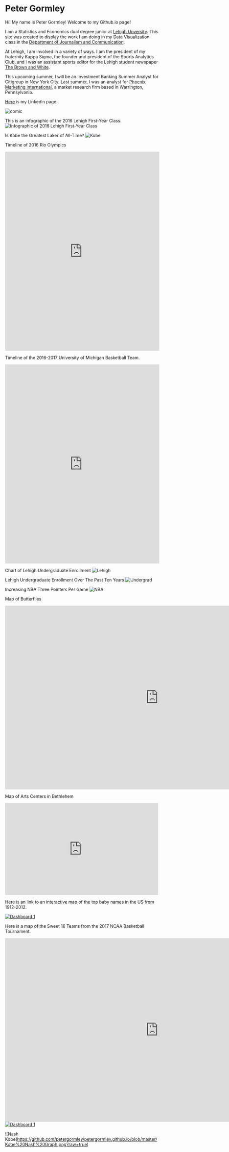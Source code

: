 # Peter Gormley

Hi! My name is Peter Gormley! Welcome to my Github.io page!

I am a Statistics and Economics dual degree junior at [Lehigh Unversity](http://www1.lehigh.edu/). This site was created to display the work I am doing in my Data Visualization class in the [Department of Journalism and Communication](https://journalism.cas2.lehigh.edu/).

At Lehigh, I am involved in a variety of ways. I am the president of my fraternity Kappa Sigma, the founder and president of the Sports Analytics Club, and I was an assistant sports editor for the Lehigh student newspaper [The Brown and White](http://thebrownandwhite.com/).

This upcoming summer, I will be an Investment Banking Summer Analyst for Citigroup in New York City. Last summer, I was an analyst for [Phoenix Marketing International](http://phoenixmi.com/), a market research firm based in Warrington, Pennsylvania. 

[Here](https://www.linkedin.com/in/peter-gormley-ba248210b) is my LinkedIn page.

![comic](https://github.com/petergormley/petergormley.github.io/blob/master/Screen%20Shot%202017-04-26%20at%203.36.09%20PM.png?raw=true)

This is an infographic of the 2016 Lehigh First-Year Class.
![Infographic of 2016 Lehigh First-Year Class](https://github.com/petergormley/petergormley.github.io/blob/master/2016LehighMajors.png?raw=true)

Is Kobe the Greatest Laker of All-Time?
![Kobe](https://github.com/petergormley/petergormley.github.io/blob/master/Is%20Kobe%20the%20Greatest%20Laker%20of%20All%20Time-%20(1).png?raw=true)

Timeline of 2016 Rio Olympics
<iframe src='https://cdn.knightlab.com/libs/timeline3/latest/embed/index.html?source=1pX2KXlPFB6nQvSXqAA81E5IOJ28Z-pKszQHXnzGS7fk&font=Default&lang=en&initial_zoom=2&height=650' width='100%' height='650' webkitallowfullscreen mozallowfullscreen allowfullscreen frameborder='0'></iframe>

Timeline of the 2016-2017 University of Michigan Basketball Team.
<iframe src='https://cdn.knightlab.com/libs/timeline3/latest/embed/index.html?source=1VFLpZYCa7MbOQK3RBPq4ESaMAlLT_nUuQVOf_rqyRck&font=Default&lang=en&initial_zoom=2&height=650' width='100%' height='650' webkitallowfullscreen mozallowfullscreen allowfullscreen frameborder='0'></iframe>

Chart of Lehigh Undergraduate Enrollment
![Lehigh](https://github.com/petergormley/petergormley.github.io/blob/master/Which_Colleges_Are_Lehigh_Students_Enrolled_In-_2016_Undergraduate_Enrollment_chartbuilder.png?raw=true)


Lehigh Undergraduate Enrollment Over The Past Ten Years
![Undergrad](https://github.com/petergormley/petergormley.github.io/blob/master/Lehigh_Undergraduate_Enrollment_Over_The_Past_Ten_Years_Arts_&_Sciences_Business_Engineering_chartbuilder.png?raw=true)

Increasing NBA Three Pointers Per Game
![NBA](https://github.com/petergormley/petergormley.github.io/blob/master/Increasing_NBA_Three_Pointers_Made_Each_Year_Three_Pointers_Made_chartbuilder.png?raw=true)

Map of Butterflies
<iframe width="1000" height="600" scrolling="no" frameborder="no" src="https://fusiontables.google.com/embedviz?q=select+col12+from+1gPu6xTGn1xE4p35BRKE7-OjSaMOXN1UFIyUSipzv&amp;viz=MAP&amp;h=false&amp;lat=10.902224578468408&amp;lng=-85.43183000000005&amp;t=1&amp;z=11&amp;l=col12&amp;y=2&amp;tmplt=2&amp;hml=TWO_COL_LAT_LNG"></iframe>

Map of Arts Centers in Bethlehem
<iframe width="500" height="300" scrolling="no" frameborder="no" src="https://fusiontables.google.com/embedviz?q=select+col0+from+1WLVG8itVifiwJ06DIsj-u1_3deG9zmtS1qmfv7zo&amp;viz=MAP&amp;h=false&amp;lat=40.61099010376342&amp;lng=-75.37297903518066&amp;t=1&amp;z=16&amp;l=col0&amp;y=2&amp;tmplt=2&amp;hml=ONE_COL_LAT_LNG"></iframe>

Here is an link to an interactive map of the top baby names in the US from 1912-2012.
<md>
<div class='tableauPlaceholder' id='viz1492626837280' style='position: relative'><noscript><a href='#'><img alt='Dashboard 1 ' src='https:&#47;&#47;public.tableau.com&#47;static&#47;images&#47;Ba&#47;BabyNameTrendsintheUS1910-2012_1&#47;Dashboard1&#47;1_rss.png' style='border: none' /></a></noscript><object class='tableauViz'  style='display:none;'><param name='host_url' value='https%3A%2F%2Fpublic.tableau.com%2F' /> <param name='site_root' value='' /><param name='name' value='BabyNameTrendsintheUS1910-2012_1&#47;Dashboard1' /><param name='tabs' value='no' /><param name='toolbar' value='yes' /><param name='static_image' value='https:&#47;&#47;public.tableau.com&#47;static&#47;images&#47;Ba&#47;BabyNameTrendsintheUS1910-2012_1&#47;Dashboard1&#47;1.png' /> <param name='animate_transition' value='yes' /><param name='display_static_image' value='yes' /><param name='display_spinner' value='yes' /><param name='display_overlay' value='yes' /><param name='display_count' value='yes' /></object></div>                <script type='text/javascript'>                    var divElement = document.getElementById('viz1492626837280');                    var vizElement = divElement.getElementsByTagName('object')[0];                    vizElement.style.width='100%';vizElement.style.height=(divElement.offsetWidth*0.75)+'px';                    var scriptElement = document.createElement('script');                    scriptElement.src = 'https://public.tableau.com/javascripts/api/viz_v1.js';                    vizElement.parentNode.insertBefore(scriptElement, vizElement);                </script>
</md>

Here is a map of the Sweet 16 Teams from the 2017 NCAA Basketball Tournament.
<iframe width="1000" height="600" scrolling="no" frameborder="no" src="https://fusiontables.google.com/embedviz?q=select+col0+from+1ZfN6sJ_O-GuLtJvdtxEM1CHL_xA3hCTUukZCcghT&amp;viz=MAP&amp;h=false&amp;lat=40.10342855008402&amp;lng=-98.07799956250004&amp;t=1&amp;z=4&amp;l=col0&amp;y=2&amp;tmplt=2&amp;hml=ONE_COL_LAT_LNG"></iframe>

<md>
<div class='tableauPlaceholder' id='viz1492631019306' style='position: relative'><noscript><a href='#'><img alt='Dashboard 1 ' src='https:&#47;&#47;public.tableau.com&#47;static&#47;images&#47;Fu&#47;FundingbyState&#47;Dashboard1&#47;1_rss.png' style='border: none' /></a></noscript><object class='tableauViz'  style='display:none;'><param name='host_url' value='https%3A%2F%2Fpublic.tableau.com%2F' /> <param name='site_root' value='' /><param name='name' value='FundingbyState&#47;Dashboard1' /><param name='tabs' value='no' /><param name='toolbar' value='yes' /><param name='static_image' value='https:&#47;&#47;public.tableau.com&#47;static&#47;images&#47;Fu&#47;FundingbyState&#47;Dashboard1&#47;1.png' /> <param name='animate_transition' value='yes' /><param name='display_static_image' value='yes' /><param name='display_spinner' value='yes' /><param name='display_overlay' value='yes' /><param name='display_count' value='yes' /></object></div>                <script type='text/javascript'>                    var divElement = document.getElementById('viz1492631019306');                    var vizElement = divElement.getElementsByTagName('object')[0];                    vizElement.style.width='804px';vizElement.style.minHeight='869px';vizElement.style.maxHeight='929px';vizElement.style.height=(divElement.offsetWidth*0.75)+'px';                    var scriptElement = document.createElement('script');                    scriptElement.src = 'https://public.tableau.com/javascripts/api/viz_v1.js';                    vizElement.parentNode.insertBefore(scriptElement, vizElement);                </script>
</md>

![Nash Kobe(https://github.com/petergormley/petergormley.github.io/blob/master/Kobe%20Nash%20Graph.png?raw=true)

